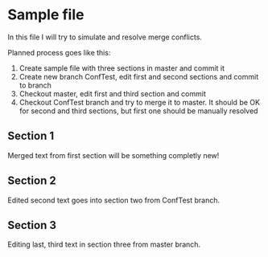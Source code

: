 # Sample file

In this file I will try to simulate and resolve merge conflicts.

Planned process goes like this:

1. Create sample file with three sections in master and commit it
1. Create new branch ConfTest, edit first and second sections and commit to branch
1. Checkout master, edit first and third section and commit
1. Checkout ConfTest branch and try to merge it to master. It should be OK for second and third sections, but first one should be manually resolved

## Section 1

Merged text from first section will be something completly new!

## Section 2

Edited second text goes into section two from ConfTest branch.

## Section 3

Editing last, third text in section three  from master branch.